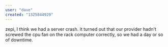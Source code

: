 ```yaml
---
user: "dave"
created: "1325844929"
---
```


zepi, I think we had a server crash. it turned out that our provider hadn't screwed the cpu fan on the rack computer correctly, so we had a day or so of downtime. 
